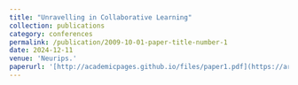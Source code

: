 ```yaml
---
title: "Unravelling in Collaborative Learning"
collection: publications
category: conferences
permalink: /publication/2009-10-01-paper-title-number-1
date: 2024-12-11
venue: 'Neurips.'
paperurl: '[http://academicpages.github.io/files/paper1.pdf](https://arxiv.org/abs/2407.14332)'
---
```

